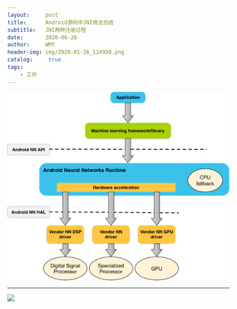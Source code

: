 ```yaml
---
layout:     post
title:      Android源码中JNI用法总结
subtitle:   JNI两种注册过程
date:       2020-06-20
author:     WMY
header-img: img/2020-01-26_114950.png
catalog: 	 true
tags: 
    - 工作
---
```





![](img/ANNAPI/pic1.png)

------
![](https://wwmmyy2023.github.io/img/ANNAPI/pic1.png)

